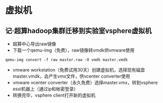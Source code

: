 # 虚拟机

## 记·超算hadoop集群迁移到实验室vsphere虚拟机

* 超算中心导出raw镜像
* 下载一个qemu-img（免费），raw镜像转vmdk供vmware使用

`qemu-img convert -f raw master.raw -O vmdk master.vmdk`

* vmware workstation（免费试用30天）创建虚拟机，选择现有磁盘master.vmdk，会产生vmx文件，供vcenter converter使用
* vmware vcenter converter（永久免费）选择master.vmx，转到vsphere esxi机器上（通过ip和帐密登录）
* 转换完毕，vsphere client打开新的虚拟机

